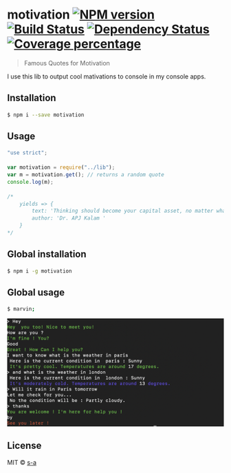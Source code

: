 # motivation [![NPM version][npm-image]][npm-url] [![Build Status][travis-image]][travis-url] [![Dependency Status][daviddm-image]][daviddm-url] [![Coverage percentage][coveralls-image]][coveralls-url]
> Famous Quotes for Motivation

I use this lib to output cool mativations to console in my console apps.

## Installation

```sh
$ npm i --save motivation
```

## Usage

```js
"use strict";

var motivation = require("../lib");
var m = motivation.get(); // returns a random quote
console.log(m);

/*
    yields => {
        text: 'Thinking should become your capital asset, no matter whatever ups and downs you come across in your life.',
        author: 'Dr. APJ Kalam '
    }
*/


```
## Global installation
```sh
$ npm i -g motivation
```
## Global usage
```sh
$ marvin;
```  
![Demo][demo-image]

## License

MIT © [s-a](https://github.com/s-a)


[npm-image]: https://badge.fury.io/js/motivation.svg
[npm-url]: https://npmjs.org/package/motivation
[travis-image]: https://travis-ci.org/s-a/motivation.svg?branch=master
[travis-url]: https://travis-ci.org/s-a/motivation
[daviddm-image]: https://david-dm.org/s-a/motivation.svg?theme=shields.io
[daviddm-url]: https://david-dm.org/s-a/motivation
[coveralls-image]: https://coveralls.io/repos/github/s-a/motivation/badge.svg?branch=master
[coveralls-url]: https://coveralls.io/r/s-a/motivation
[demo-image]: /demo.png
